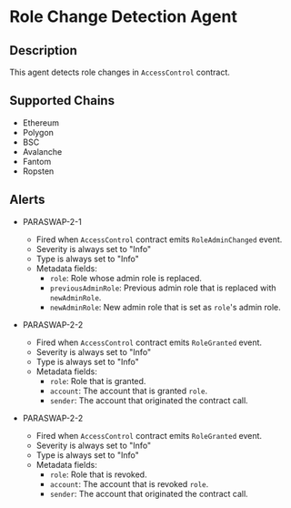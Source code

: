# Role Change Detection Agent

## Description

This agent detects role changes in `AccessControl` contract.

## Supported Chains

- Ethereum
- Polygon
- BSC
- Avalanche
- Fantom
- Ropsten

## Alerts

- PARASWAP-2-1

  - Fired when `AccessControl` contract emits `RoleAdminChanged` event.
  - Severity is always set to "Info"
  - Type is always set to "Info"
  - Metadata fields:
    - `role`: Role whose admin role is replaced.
    - `previousAdminRole`: Previous admin role that is replaced with `newAdminRole`.
    - `newAdminRole`: New admin role that is set as `role`'s admin role.

- PARASWAP-2-2

  - Fired when `AccessControl` contract emits `RoleGranted` event.
  - Severity is always set to "Info"
  - Type is always set to "Info"
  - Metadata fields:
    - `role`: Role that is granted.
    - `account`: The account that is granted `role`.
    - `sender`: The account that originated the contract call.

- PARASWAP-2-2
  - Fired when `AccessControl` contract emits `RoleGranted` event.
  - Severity is always set to "Info"
  - Type is always set to "Info"
  - Metadata fields:
    - `role`: Role that is revoked.
    - `account`: The account that is revoked `role`.
    - `sender`: The account that originated the contract call.
